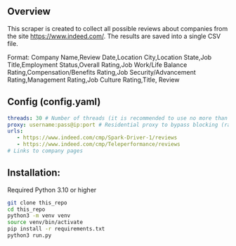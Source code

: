 ## Overview

This scraper is created to collect all possible reviews about companies from the site https://www.indeed.com/. The results are saved into a single CSV file.

Format: Company Name,Review Date,Location City,Location State,Job Title,Employment Status,Overall Rating,Job Work/Life Balance Rating,Compensation/Benefits Rating,Job Security/Advancement Rating,Management Rating,Job Culture Rating,Title, Review

## Config (config.yaml)
```yaml
threads: 30 # Number of threads (it is recommended to use no more than 50)
proxy: username:pass@ip:port # Residential proxy to bypass blocking (rate limit)
urls:
   - https://www.indeed.com/cmp/Spark-Driver-1/reviews
   - https://www.indeed.com/cmp/Teleperformance/reviews
# Links to company pages
```

## Installation:
Required Python 3.10 or higher
```bash
git clone this_repo
cd this_repo
python3 -m venv venv
source venv/bin/activate
pip install -r requirements.txt
python3 run.py
```